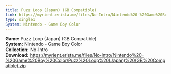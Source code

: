 ```yaml
---
title: Puzz Loop (Japan) (GB Compatible)
link: https://myrient.erista.me/files/No-Intro/Nintendo%20-%20Game%20Boy%20Color/Puzz%20Loop%20(Japan)%20(GB%20Compatible).zip
type: single1
System: Nintendo - Game Boy Color
---
```

<b>Game:</b> Puzz Loop (Japan) (GB Compatible)<br>
<b>System:</b> Nintendo - Game Boy Color<br>
<b>Collection:</b> No-Intro<br>
<b>Download:</b> https://myrient.erista.me/files/No-Intro/Nintendo%20-%20Game%20Boy%20Color/Puzz%20Loop%20(Japan)%20(GB%20Compatible).zip